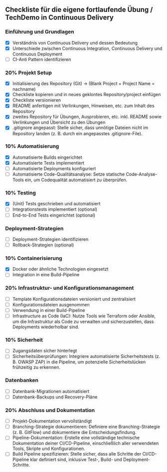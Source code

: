 ## Checkliste für die eigene fortlaufende Übung / TechDemo in Continuous Delivery

### Einführung und Grundlagen
- [x] Verständnis von Continuous Delivery und dessen Bedeutung
- [x] Unterschiede zwischen Continuous Integration, Continuous Delivery und Continuous Deployment
- [ ] CI-Anti Pattern identifizieren

### 20% Projekt Setup
- [x] Initialisierung des Repository (Git) -> (Blank Project + Project Name = nachname) 
- [x] Checkliste kopieren und in neues geklontes Repository/project einfügen
- [x] Checkliste versionieren
- [x] README anfertigen mit Verlinkungen, Hinweisen, etc. zum Inhalt des Repository
- [x] zweites Repository für Übungen, Ausprobieren, etc. inkl. README sowie Verlinkungen und Übersicht zu den Übungen
- [x] .gitignore angepasst: Stelle sicher, dass unnötige Dateien nicht im Repository landen (z. B. durch ein angepasstes .gitignore-File).

### 10% Automatisierung
- [x] Automatisierte Builds eingerichtet
- [x] Automatisierte Tests implementiert
- [ ] Automatisierte Deployments konfiguriert
- [ ] Automatisierte Code-Qualitätsanalyse: Setze statische Code-Analyse-Tools ein, um Codequalität automatisiert zu überprüfen.

### 10% Testing
- [x] (Unit) Tests geschrieben und automatisiert
- [ ] Integrationstests implementiert (optional)
- [ ] End-to-End Tests eingerichtet (optional)

### Deployment-Strategien
- [ ] Deployment-Strategien identifizieren
- [ ] Rollback-Strategien (optional)

### 10% Containerisierung
- [x] Docker oder ähnliche Technologien eingesetzt
- [ ] Integration in eine Build-Pipeline

### 20% Infrastruktur- und Konfigurationsmanagement
- [ ] Template Konfigurationsdateien versioniert und zentralisiert
- [ ] Konfigurationsdateien ausgenommen
- [ ] Verwendung in einer Build-Pipeline
- [ ] Infrastructure as Code (IaC): Nutze Tools wie Terraform oder Ansible, um die Infrastruktur als Code zu verwalten und sicherzustellen, dass Deployments wiederholbar sind.

### 10% Sicherheit
- [ ] Zugangsdaten sicher hinterlegt
- [ ] Sicherheitsüberprüfungen: Integriere automatisierte Sicherheitstests (z. B. OWASP ZAP) in die Pipeline, um potenzielle Sicherheitslücken frühzeitig zu erkennen.

### Datenbanken
- [ ] Datenbank-Migrationen automatisiert
- [ ] Datenbank-Backups und Recovery-Pläne

### 20% Abschluss und Dokumentation
- [ ] Projekt-Dokumentation vervollständigt
- [ ] Branching-Strategie dokumentieren: Definiere eine Branching-Strategie (z. B. GitFlow) und dokumentiere die Entscheidungsfindung.
- [ ] Pipeline-Dokumentation: Erstelle eine vollständige technische Dokumentation deiner CI/CD-Pipeline, einschließlich aller verwendeten Tools, Skripte und Konfigurationen.
- [ ] Build Pipeline spezifizieren: Stelle sicher, dass alle Schritte der CI/CD-Pipeline klar definiert sind, inklusive Test-, Build- und Deployment-Schritte.
